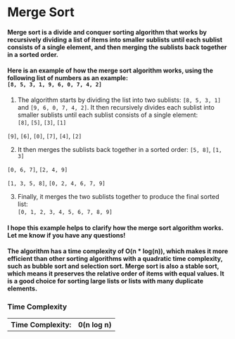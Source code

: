 # Merge Sort

#### Merge sort is a divide and conquer sorting algorithm that works by recursively dividing a list of items into smaller sublists until each sublist consists of a single element, and then merging the sublists back together in a sorted order.

#### Here is an example of how the merge sort algorithm works, using the following list of numbers as an example: </br> `[8, 5, 3, 1, 9, 6, 0, 7, 4, 2]`

1. The algorithm starts by dividing the list into two sublists: `[8, 5, 3, 1]` and `[9, 6, 0, 7, 4, 2]`. It then recursively divides each sublist into smaller sublists until each sublist consists of a single element: </br>
`[8]`, `[5]`, `[3]`, `[1]`

`[9]`, `[6]`, `[0]`, `[7]`, `[4]`, `[2]`

2. It then merges the sublists back together in a sorted order:
`[5, 8]`, `[1, 3]`

`[0, 6, 7]`, `[2, 4, 9]`

`[1, 3, 5, 8]`, `[0, 2, 4, 6, 7, 9]`

3. Finally, it merges the two sublists together to produce the final sorted list: </br>
`[0, 1, 2, 3, 4, 5, 6, 7, 8, 9]`

#### I hope this example helps to clarify how the merge sort algorithm works. Let me know if you have any questions!

#### The algorithm has a time complexity of O(n * log(n)), which makes it more efficient than other sorting algorithms with a quadratic time complexity, such as bubble sort and selection sort. Merge sort is also a stable sort, which means it preserves the relative order of items with equal values. It is a good choice for sorting large lists or lists with many duplicate elements.

### Time Complexity

<table>
    <tr>
        <th>Time Complexity:</th>
        <th> 0(n log n)</th>
    <tr>
</table>
